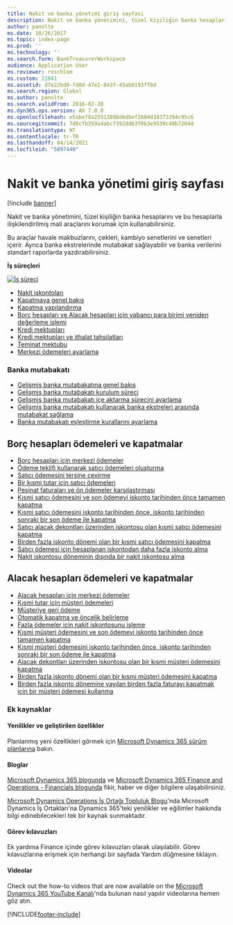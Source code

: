 ```yaml
---
title: Nakit ve banka yönetimi giriş sayfası
description: Nakit ve banka yönetimini, tüzel kişiliğin banka hesaplarını ve bu hesaplarla ilişkilendirilmiş mali araçlarını korumak için kullanabilirsiniz.
author: panolte
ms.date: 10/26/2017
ms.topic: index-page
ms.prod: ''
ms.technology: ''
ms.search.form: BankTreasurerWorkspace
audience: Application User
ms.reviewer: roschlom
ms.custom: 21941
ms.assetid: d7e22bd8-fd0d-47e1-843f-45ab0193ff8d
ms.search.region: Global
ms.author: panolte
ms.search.validFrom: 2016-02-28
ms.dyn365.ops.version: AX 7.0.0
ms.openlocfilehash: e5abef8a25513898d6dbef2604d10373394c95c6
ms.sourcegitcommit: 7d0cfb359a4abc7392ddb3f0b3e9539c40b7204d
ms.translationtype: HT
ms.contentlocale: tr-TR
ms.lasthandoff: 04/14/2021
ms.locfileid: "5897440"
---
```

# <a name="cash-and-bank-management-home-page"></a>Nakit ve banka yönetimi giriş sayfası

[!include [banner](../includes/banner.md)]

Nakit ve banka yönetimini, tüzel kişiliğin banka hesaplarını ve bu hesaplarla ilişkilendirilmiş mali araçlarını korumak için kullanabilirsiniz. 

Bu araçlar havale makbuzlarını, çekleri, kambiyo senetlerini ve senetleri içerir. Ayrıca banka ekstrelerinde mutabakat sağlayabilir ve banka verilerini standart raporlarda yazdırabilirsiniz.

**İş süreçleri**

[![İş süreci](./media/Cash-process.PNG)](./media/Cash-process.PNG)

-   [Nakit iskontoları](cash-discounts.md)
-   [Kapatmaya genel bakış](settlement-overview.md)
-   [Kapatma yapılandırma](configure-settlement.md)
-   [Borç hesapları ve Alacak hesapları için yabancı para birimi yeniden değerleme işlemi](foreign-currency-revaluation-accounts-payable-accounts-receivable.md)
-   [Kredi mektupları](letters-of-credit.md)
-   [Kredi mektupları ve ithalat tahsilatları](letters-of-credit-import-collections.md)
-   [Teminat mektubu](letters-of-guarantee.md)
-   [Merkezi ödemeleri ayarlama](set-up-centralized-payments.md)

### <a name="bank-reconciliation"></a>Banka mutabakatı

-   [Gelişmiş banka mutabakatına genel bakış](advanced-bank-reconciliation-overview.md)
-   [Gelişmiş banka mutabakatı kurulum süreci](configure-advanced-bank-reconciliation.md)
-   [Gelişmiş banka mutabakatı içe aktarma sürecini ayarlama](set-up-advanced-bank-reconciliation-import-process.md)
-   [Gelişmiş banka mutabakatı kullanarak banka ekstreleri arasında mutabakat sağlama](reconcile-bank-statements-advanced-bank-reconciliation.md)
-   [Banka mutabakatı eşleştirme kurallarını ayarlama](set-up-bank-reconciliation-matching-rules.md)


## <a name="accounts-payable-payments-and-settlements"></a>Borç hesapları ödemeleri ve kapatmalar
-   [Borç hesapları için merkezi ödemeler](../accounts-payable/centralized-payments-accounts-payable.md)
-   [Ödeme teklifi kullanarak satıcı ödemeleri oluşturma](../accounts-payable/create-vendor-payments-payment-proposal.md)
-   [Satıcı ödemesini tersine çevirme](../accounts-payable/reverse-vendor-payment.md)
-   [Bir kısmi tutar için satıcı ödemeleri](../accounts-payable/vendor-payments-partial-amount.md)
-   [Peşinat faturaları ve ön ödemeler karşılaştırması](../accounts-payable/prepayments-invoices-vs-prepayments.md)
-   [Kısmi satıcı ödemesini ve son ödemeyi iskonto tarihinden önce tamamen kapatma](../accounts-payable/settle-partial-vendor-payment-or-final-payment-before-discount.md)
-   [Kısmi satıcı ödemesini iskonto tarihinden önce, iskonto tarihinden sonraki bir son ödeme ile kapatma](../accounts-payable/settle-partial-vendor-payment-before-discount-or-final-payment-after.md)
-   [Satıcı alacak dekontları üzerinden iskontosu olan kısmi satıcı ödemesini kapatma](../accounts-payable/settle-partial-vendor-payment-discounts-vendor-credit-notes.md)
-   [Birden fazla iskonto dönemi olan bir kısmi satıcı ödemesini kapatma](../accounts-payable/settle-partial-vendor-payment-multiple-discount-periods.md)
-   [Satıcı ödemesi için hesaplanan iskontodan daha fazla iskonto alma](../accounts-payable/take-discount-more-calculated-discount-vendor-payment.md)
-   [Nakit iskontosu döneminin dışında bir nakit iskontosu alma](../accounts-payable/take-cash-discount-outside-cash-discount-timeframe.md)

## <a name="accounts-receivable-payments-and-settlements"></a>Alacak hesapları ödemeleri ve kapatmalar
-   [Alacak hesapları için merkezi ödemeler](../accounts-receivable/centralized-payments-accounts-receivable.md)
-   [Kısmi tutar için müşteri ödemeleri](../accounts-receivable/customer-payments-partial-amount.md)
-   [Müşteriye geri ödeme](../accounts-receivable/reimburse-customers.md)
-   [Otomatik kapatma ve öncelik belirleme](../accounts-receivable/automatic-settlement-prioritization.md)
-   [Fazla ödemeler için nakit iskontosunu işleme](../cash-bank-management/cash-discount-handling-overpayments.md)
-   [Kısmi müşteri ödemesini ve son ödemeyi iskonto tarihinden önce tamamen kapatma](../accounts-payable/settle-partial-customer-payment-or-final-payment-before-discount.md)
-   [Kısmi müşteri ödemesini iskonto tarihinden önce, iskonto tarihinden sonraki bir son ödeme ile kapatma](../accounts-receivable/settle-partial-customer-payment-before-discount-or-final-payment-after.md)
-   [Alacak dekontları üzerinden iskontosu olan bir kısmi müşteri ödemesini kapatma](../accounts-receivable/settle-partial-customer-payment-discounts-credit-notes.md)
-   [Birden fazla iskonto dönemi olan bir kısmi müşteri ödemesini kapatma](../accounts-receivable/settle-partial-customer-payment-multiple-discount-periods.md)
-   [Birden fazla iskonto dönemine yayılan birden fazla faturayı kapatmak için bir müşteri ödemesi kullanma](../accounts-receivable/customer-payment-settle-multiple-invoices-multiple-discount-periods.md)



### <a name="additional-resources"></a>Ek kaynaklar

#### <a name="whats-new-and-in-development"></a>Yenilikler ve geliştirilen özellikler

Planlanmış yeni özellikleri görmek için [Microsoft Dynamics 365 sürüm planlarına](/dynamics365/release-plans/) bakın. 

#### <a name="blogs"></a>Bloglar

[Microsoft Dynamics 365 blogunda](https://community.dynamics.com/b/msftdynamicsblog?c=Enterprise) ve [Microsoft Dynamics 365 Finance and Operations - Financials blogunda](https://community.dynamics.com/365/financeandoperations/b/financials) fikir, haber ve diğer bilgilere ulaşabilirsiniz.

[Microsoft Dynamics Operations İş Ortağı Topluluk Blogu](https://community.dynamics.com/partner/b/operationspartnercommunityblog)'nda Microsoft Dynamics İş Ortakları'na Dynamics 365'teki yenilikler ve eğilimler hakkında bilgi edinebilecekleri tek bir kaynak sunmaktadır.

#### <a name="task-guides"></a>Görev kılavuzları
Ek yardıma Finance içinde görev kılavuzları olarak ulaşılabilir. Görev kılavuzlarına erişmek için herhangi bir sayfada Yardım düğmesine tıklayın.

#### <a name="videos"></a>Videolar

Check out the how-to videos that are now available on the [Microsoft Dynamics 365 YouTube Kanalı](https://www.youtube.com/channel/UCJGCg4rB3QSs8y_1FquelBQ)'nda bulunan nasıl yapılır videolarına hemen göz atın.


[!INCLUDE[footer-include](../../includes/footer-banner.md)]